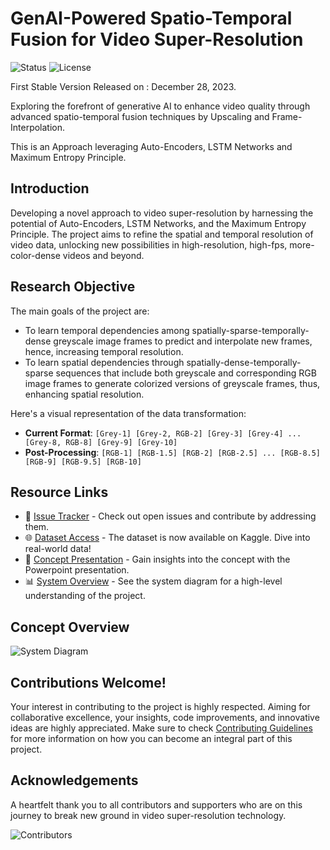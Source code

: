 # GenAI-Powered Spatio-Temporal Fusion for Video Super-Resolution
![Status](https://img.shields.io/badge/status-ongoing-yellow.svg)
![License](https://img.shields.io/github/license/iSiddharth20/Spatio-Temporal-Fusion-in-Remote-Sensing)

First Stable Version Released on : December 28, 2023.

Exploring the forefront of generative AI to enhance video quality through advanced spatio-temporal fusion techniques by Upscaling and Frame-Interpolation.

This is an Approach leveraging Auto-Encoders, LSTM Networks and Maximum Entropy Principle.

## Introduction
Developing a novel approach to video super-resolution by harnessing the potential of Auto-Encoders, LSTM Networks, and the Maximum Entropy Principle. The project aims to refine the spatial and temporal resolution of video data, unlocking new possibilities in high-resolution, high-fps, more-color-dense videos and beyond.

## Research Objective

The main goals of the project are:
- To learn temporal dependencies among spatially-sparse-temporally-dense greyscale image frames to predict and interpolate new frames, hence, increasing temporal resolution.
- To learn spatial dependencies through spatially-dense-temporally-sparse sequences that include both greyscale and corresponding RGB image frames to generate colorized versions of greyscale frames, thus, enhancing spatial resolution.

Here's a visual representation of the data transformation:
- **Current Format**: `[Grey-1] [Grey-2, RGB-2] [Grey-3] [Grey-4] ... [Grey-8, RGB-8] [Grey-9] [Grey-10]`
- **Post-Processing**: `[RGB-1] [RGB-1.5] [RGB-2] [RGB-2.5] ... [RGB-8.5] [RGB-9] [RGB-9.5] [RGB-10]`

## Resource Links

- 🐞 [Issue Tracker](https://github.com/iSiddharth20/Spatio-Temporal-Fusion-in-Remote-Sensing/issues) - Check out open issues and contribute by addressing them.
- 🌐 [Dataset Access](https://www.kaggle.com/datasets/isiddharth/spatio-temporal-data-of-moon-rise-in-raw-and-tif) - The dataset is now available on Kaggle. Dive into real-world data!
- 🔗 [Concept Presentation](./Documentation/Concept_Presentation.pptx) - Gain insights into the concept with the Powerpoint presentation.
- 📊 [System Overview](./Documentation/System_Diagram.png) - See the system diagram for a high-level understanding of the project.

## Concept Overview
![System Diagram](./Documentation/System_Diagram.png)

## Contributions Welcome!
Your interest in contributing to the project is highly respected. Aiming for collaborative excellence, your insights, code improvements, and innovative ideas are highly appreciated. Make sure to check [Contributing Guidelines](CONTRIBUTING.md) for more information on how you can become an integral part of this project.

## Acknowledgements
A heartfelt thank you to all contributors and supporters who are on this journey to break new ground in video super-resolution technology.

![Contributors](https://img.shields.io/github/contributors/iSiddharth20/Spatio-Temporal-Fusion-in-Remote-Sensing)